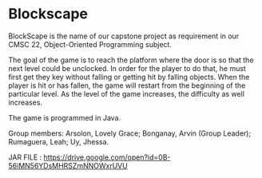# Blockscape

BlockScape is the name of our capstone project as requirement in our CMSC 22, Object-Oriented Programming subject.

The goal of the game is to reach the platform where the door is so that the next level could be unclocked. In order for the player to do that, he must first get they key without falling or getting hit by falling objects. When the player is hit or has fallen, the game will restart from the beginning of the particular level. As the level of the game increases, the difficulty as well increases.

The game is programmed in Java.

Group members: Arsolon, Lovely Grace; Bonganay, Arvin (Group Leader); Rumaguera, Leah; Uy, Jhessa.

JAR FILE : https://drive.google.com/open?id=0B-56iMN56YDsMHRSZmNNOWxrUVU
